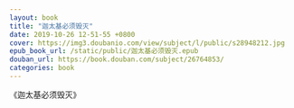 ```yaml
---
layout: book
title: "迦太基必须毁灭"
date: 2019-10-26 12-51-55 +0800
cover: https://img3.doubanio.com/view/subject/l/public/s28948212.jpg
epub_book_url: /static/public/迦太基必须毁灭.epub
douban_url: https://book.douban.com/subject/26764853/
categories: book
---
```


《迦太基必须毁灭》